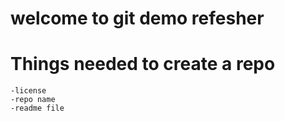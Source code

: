 # welcome to git demo refesher
# Things needed to create a repo
    -license
    -repo name
    -readme file

